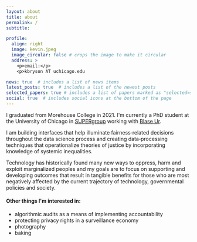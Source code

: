 ```yaml
---
layout: about
title: about
permalink: /
subtitle: 

profile:
  align: right
  image: kevin.jpeg
  image_circular: false # crops the image to make it circular
  address: >
    <p>email:</p>
    <p>kbryson AT uchicago.edu

news: true  # includes a list of news items
latest_posts: true  # includes a list of the newest posts
selected_papers: true # includes a list of papers marked as "selected={true}"
social: true  # includes social icons at the bottom of the page
---
```


<!-- Write your biography here. Tell the world about yourself. Link to your favorite [subreddit](http://reddit.com). You can put a picture in, too. The code is already in, just name your picture `prof_pic.jpg` and put it in the `img/` folder.

Put your address / P.O. box / other info right below your picture. You can also disable any of these elements by editing `profile` property of the YAML header of your `_pages/about.md`. Edit `_bibliography/papers.bib` and Jekyll will render your [publications page](/al-folio/publications/) automatically.

Link to your social media connections, too. This theme is set up to use [Font Awesome icons](http://fortawesome.github.io/Font-Awesome/) and [Academicons](https://jpswalsh.github.io/academicons/), like the ones below. Add your Facebook, Twitter, LinkedIn, Google Scholar, or just disable all of them. -->
I graduated from Morehouse College in 2021. I'm currently a PhD student at the University of Chicago in [SUPERgroup](https://super.cs.uchicago.edu/) working with [Blase Ur](https://www.blaseur.com/).

I am building interfaces that help illuminate fairness‑related decisions throughout the data science process and creating data‑processing techniques that operationalize theories of justice by incorporating knowledge of systemic inequalities.

Technology has historically found many new ways to oppress, harm and exploit marginalized peoples and my goals are to focus on supporting and developing outcomes that result in tangible benefits for those who are most negatively affected by the current trajectory of technology, governmental policies and society.


#### Other things I'm interested in:
- algorithmic audits as a means of implementing accountability
- protecting privacy rights in a surveillance economy
- photography
- baking
